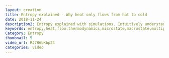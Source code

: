 ```yaml
---
layout: creation
title: Entropy explained - Why heat only flows from hot to cold
date: 2018-11-24
description2: Entropy explained with simulations. Intuitively understand entropy. Why Heat only flows one direction. Physics lecture with simulations of the system. The reason is because of statistics and more specifically multiplicity. We will explore how particles follow a Boltzmann distribution. Furthermore, we will discover entropy is not disorder! Multiplicity is a relation of a microstate and a macrostate. And multiply tend to increase and so does entropy since it is defined only as a function of multiplicity. So now we can understand why heat only flows one direction. It is simply too improbable for heat to flow from cold to hot.
keywords: entropy,heat,flow,thermodynamics,microstate,macrostate,multiplicty,second law of thermodynamics,physics lecture,physics (idea),energy (dimension),heat (idea),thermodynamics (field of study),entropy thermodynamics,what is entropy,physics (field of study),entropy system,thermodynamics entropy,thermodynamics physics,thermodynamics chemistry
Category: Entropy
thumbnail: 5
video_url: RJ7H6bKbp24
categories: video
---
```

